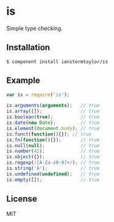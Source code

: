 # is

  Simple type checking.

## Installation

    $ component install ianstormtaylor/is

## Example

```js
var is = require('is');

is.arguments(arguments);   // true
is.array([]);              // true
is.boolean(true);          // true
is.date(new Date);         // true
is.element(document.body); // true
is.funct(function(){}); // true
is.fn(function(){});       // true
is.null(null);             // true
is.number(42);             // true
is.object({});             // true
is.regexp(/[A-Za-z0-9]+/); // true
is.string('A');            // true
is.undefined(undefined);   // true
is.empty([]);              // true
```

## License

  MIT
